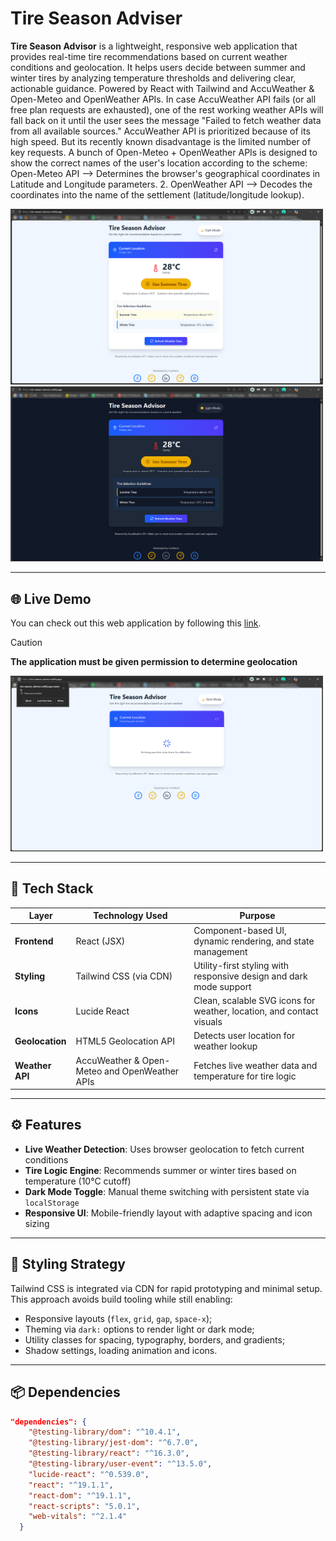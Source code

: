 # Tire Season Adviser
**Tire Season Advisor** is a lightweight, responsive web application that provides real-time tire recommendations based on current weather conditions and geolocation. It helps users decide between summer and winter tires by analyzing temperature thresholds and delivering clear, actionable guidance. Powered by React with Tailwind and AccuWeather & Open-Meteo and OpenWeather APIs. In case AccuWeather API fails (or all free plan requests are exhausted), one of the rest working weather APIs will fall back on it until the user sees the message "Failed to fetch weather data from all available sources."
AccuWeather API is prioritized because of its high speed. But its recently known disadvantage is the limited number of key requests.
A bunch of Open-Meteo + OpenWeather APIs is designed to show the correct names of the user's location according to the scheme: Open-Meteo API --> Determines the browser's geographical coordinates in Latitude and Longitude parameters. 2. OpenWeather API --> Decodes the coordinates into the name of the settlement (latitude/longitude lookup).

<div>
  <img src="assets/Light-Mode.png" alt="Screenshot of a Tire Season Advisor app page, colored in stock Light Mode palette." width = "500">   
  <img src="assets/Dark-Mode.png" alt="Screenshot of a Tire Season Advisor app page, colored in custom Dark Mode palette." width = "500">
</div>

---

## 🌐 Live Demo

You can check out this web application by following this <a href="https://tire-season-advisor.netlify.app/" target="_blank" title="Tire Season Advisor">link</a>.

> [!CAUTION]
> **The application must be given permission to determine geolocation**
<div>
  <img src="assets/Location-Needed.png" alt="Screenshot of the Tire Season Advisor app page with notification about geolocation permission requirements" width = "500">
</div>

---

## 🧩 Tech Stack

| Layer              | Technology Used                     | Purpose                                                                 |
|--------------------|-------------------------------------|-------------------------------------------------------------------------|
| **Frontend**        | React (JSX)                         | Component-based UI, dynamic rendering, and state management             |
| **Styling**         | Tailwind CSS (via CDN)              | Utility-first styling with responsive design and dark mode support      |
| **Icons**           | Lucide React                        | Clean, scalable SVG icons for weather, location, and contact visuals    |
| **Geolocation**     | HTML5 Geolocation API               | Detects user location for weather lookup                                |
| **Weather API**     | AccuWeather & Open-Meteo and OpenWeather APIs                     | Fetches live weather data and temperature for tire logic                |

---

## ⚙️ Features

- **Live Weather Detection**: Uses browser geolocation to fetch current conditions
- **Tire Logic Engine**: Recommends summer or winter tires based on temperature (10°C cutoff)
- **Dark Mode Toggle**: Manual theme switching with persistent state via `localStorage`
- **Responsive UI**: Mobile-friendly layout with adaptive spacing and icon sizing

---

## 🎨 Styling Strategy

Tailwind CSS is integrated via CDN for rapid prototyping and minimal setup. This approach avoids build tooling while still enabling:

- Responsive layouts (`flex`, `grid`, `gap`, `space-x`);
- Theming via `dark:` options to render light or dark mode;
- Utility classes for spacing, typography, borders, and gradients;
- Shadow settings, loading animation and icons.

---

## 📦 Dependencies

```json
"dependencies": {
    "@testing-library/dom": "^10.4.1",
    "@testing-library/jest-dom": "^6.7.0",
    "@testing-library/react": "^16.3.0",
    "@testing-library/user-event": "^13.5.0",
    "lucide-react": "^0.539.0",
    "react": "^19.1.1",
    "react-dom": "^19.1.1",
    "react-scripts": "5.0.1",
    "web-vitals": "^2.1.4"
  }
